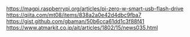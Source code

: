 https://magpi.raspberrypi.org/articles/pi-zero-w-smart-usb-flash-drive  
https://qiita.com/mt08/items/838a2a0e42d4dbc9fba7  
https://gist.github.com/gbaman/50b6cca61dd1c3f88f41  
https://www.atmarkit.co.jp/ait/articles/1802/15/news035.html